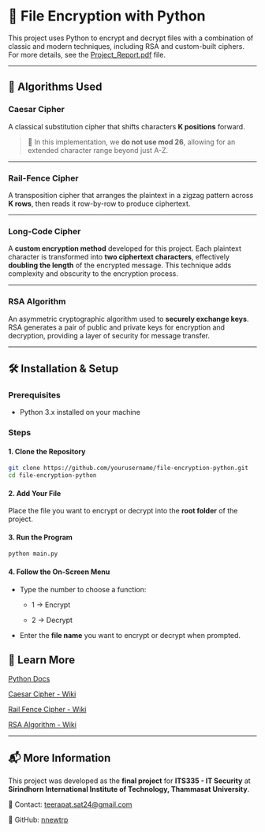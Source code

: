# 🔐 File Encryption with Python

This project uses Python to encrypt and decrypt files with a combination of classic and modern techniques, including RSA and custom-built ciphers. For more details, see the [Project_Report.pdf](./Project_Report.pdf) file.

---

## 🔐 Algorithms Used

### Caesar Cipher
A classical substitution cipher that shifts characters **K positions** forward.  
> 📝 In this implementation, we **do not use mod 26**, allowing for an extended character range beyond just A-Z.

---

### Rail-Fence Cipher
A transposition cipher that arranges the plaintext in a zigzag pattern across **K rows**, then reads it row-by-row to produce ciphertext.

---

### Long-Code Cipher
A **custom encryption method** developed for this project. Each plaintext character is transformed into **two ciphertext characters**, effectively **doubling the length** of the encrypted message. This technique adds complexity and obscurity to the encryption process.

---

### RSA Algorithm
An asymmetric cryptographic algorithm used to **securely exchange keys**. RSA generates a pair of public and private keys for encryption and decryption, providing a layer of security for message transfer.

---

## 🛠 Installation & Setup

### Prerequisites

- Python 3.x installed on your machine

### Steps

#### 1. **Clone the Repository**
```bash
git clone https://github.com/yourusername/file-encryption-python.git
cd file-encryption-python
```

#### 2. **Add Your File**
Place the file you want to encrypt or decrypt into the **root folder** of the project.

#### 3. **Run the Program**
```bash
python main.py
```

#### 4. **Follow the On-Screen Menu**
- Type the number to choose a function:

  - 1 → Encrypt

  - 2 → Decrypt

- Enter the **file name** you want to encrypt or decrypt when prompted.

## 📜 Learn More
[Python Docs](https://docs.python.org/3/)

[Caesar Cipher - Wiki](https://en.wikipedia.org/wiki/Caesar_cipher)

[Rail Fence Cipher - Wiki](https://en.wikipedia.org/wiki/Rail_fence_cipher)

[RSA Algorithm - Wiki](https://en.wikipedia.org/wiki/RSA_(cryptosystem))

---

## 📬 More Information  

This project was developed as the **final project** for **ITS335 - IT Security** at **Sirindhorn International Institute of Technology, Thammasat University**.

📧 Contact: teerapat.sat24@gmail.com

🔗 GitHub: [nnewtrp](https://github.com/nnewtrp)
